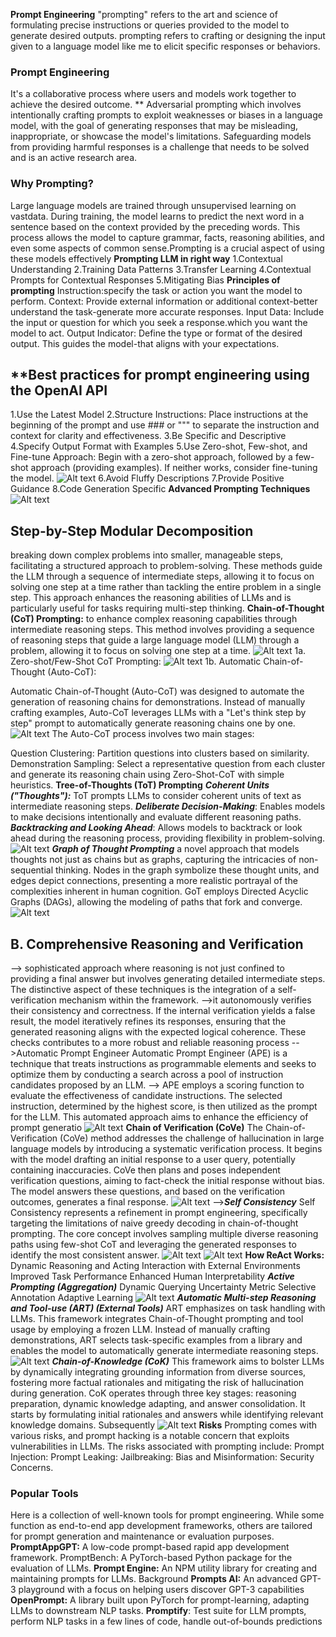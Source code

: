 **Prompt Engineering**
"prompting" refers to the art and science of formulating precise instructions or queries provided to the model to generate desired outputs.
prompting refers to crafting or designing the input given to a language model like me to elicit specific responses or behaviors. 
### **Prompt Engineering**
 It's a collaborative process where users and models work together to achieve the desired outcome.
 ** Adversarial prompting which involves intentionally crafting prompts to exploit weaknesses or biases in a language model, with the goal of generating responses that may be misleading, inappropriate, or showcase the model's limitations. Safeguarding models from providing harmful responses is a challenge that needs to be solved and is an active research area.
### Why Prompting?
Large language models are trained through unsupervised learning on vastdata. During training, the model learns to predict the next word in a sentence based on the context provided by the preceding words. This process allows the model to capture grammar, facts, reasoning abilities, and even some aspects of common sense.Prompting is a crucial aspect of using these models effectively
**Prompting LLM in right way**
1.Contextual Understanding
2.Training Data Patterns
3.Transfer Learning
4.Contextual Prompts for Contextual Responses
5.Mitigating Bias
**Principles of prompting**
Instruction:specify the task or action you want the model to perform. 
Context: Provide external information or additional context-better understand the task-generate more accurate responses. 
Input Data: Include the input or question for which you seek a response.which you want the model to act.
Output Indicator: Define the type or format of the desired output. This guides the model-that aligns with your expectations.
## **Best practices for prompt engineering using the OpenAI API
1.Use the Latest Model 
2.Structure Instructions: Place instructions at the beginning of the prompt and use ### or """ to separate the instruction and context for clarity and effectiveness.
3.Be Specific and Descriptive
4.Specify Output Format with Examples
5.Use Zero-shot, Few-shot, and Fine-tune Approach: Begin with a zero-shot approach, followed by a few-shot approach (providing examples). If neither works, consider fine-tuning the model.
![Alt text](assets/prompt.png)
6.Avoid Fluffy Descriptions
7.Provide Positive Guidance
8.Code Generation Specific
 **Advanced Prompting Techniques**
![Alt text](assets/prompting_11.png)
 ## **Step-by-Step Modular Decomposition**
 breaking down complex problems into smaller, manageable steps, facilitating a structured approach to problem-solving. These methods guide the LLM through a sequence of intermediate steps, allowing it to focus on solving one step at a time rather than tackling the entire problem in a single step. This approach enhances the reasoning abilities of LLMs and is particularly useful for tasks requiring multi-step thinking.
 **Chain-of-Thought (CoT) Prompting:**
  to enhance complex reasoning capabilities through intermediate reasoning steps. This method involves providing a sequence of reasoning steps that guide a large language model (LLM) through a problem, allowing it to focus on solving one step at a time.
  ![Alt text](assets/prompting_1.png)
  1a. Zero-shot/Few-Shot CoT Prompting:
  ![Alt text](assets/prompting_2.png)
  1b. Automatic Chain-of-Thought (Auto-CoT):

Automatic Chain-of-Thought (Auto-CoT) was designed to automate the generation of reasoning chains for demonstrations. Instead of manually crafting examples, Auto-CoT leverages LLMs with a "Let's think step by step" prompt to automatically generate reasoning chains one by one.
![Alt text](assets/prompting_2.png)
The Auto-CoT process involves two main stages:

Question Clustering: Partition questions into clusters based on similarity.
Demonstration Sampling: Select a representative question from each cluster and generate its reasoning chain using Zero-Shot-CoT with simple heuristics.
**Tree-of-Thoughts (ToT) Prompting**
***Coherent Units ("Thoughts"):*** ToT prompts LLMs to consider coherent units of text as intermediate reasoning steps.
***Deliberate Decision-Making***: Enables models to make decisions intentionally and evaluate different reasoning paths.
***Backtracking and Looking Ahead***: Allows models to backtrack or look ahead during the reasoning process, providing flexibility in problem-solving.
![Alt text](assets/prompting_4.png)
***Graph of Thought Prompting***
a novel approach that models thoughts not just as chains but as graphs, capturing the intricacies of non-sequential thinking.
Nodes in the graph symbolize these thought units, and edges depict connections, presenting a more realistic portrayal of the complexities inherent in human cognition. GoT employs Directed Acyclic Graphs (DAGs), allowing the modeling of paths that fork and converge.
![Alt text](assets/prompting_5.png)
## **B. Comprehensive Reasoning and Verification**
--> sophisticated approach where reasoning is not just confined to providing a final answer but involves generating detailed intermediate steps. The distinctive aspect of these techniques is the integration of a self-verification mechanism within the framework.
-->it autonomously verifies their consistency and correctness. If the internal verification yields a false result, the model iteratively refines its responses, ensuring that the generated reasoning aligns with the expected logical coherence. These checks contributes to a more robust and reliable reasoning process
-->Automatic Prompt Engineer
Automatic Prompt Engineer (APE) is a technique that treats instructions as programmable elements and seeks to optimize them by conducting a search across a pool of instruction candidates proposed by an LLM. 
--> APE employs a scoring function to evaluate the effectiveness of candidate instructions. The selected instruction, determined by the highest score, is then utilized as the prompt for the LLM. This automated approach aims to enhance the efficiency of prompt generatio
![Alt text](assets/prompting_6.png)
**Chain of Verification (CoVe)**
The Chain-of-Verification (CoVe) method addresses the challenge of hallucination in large language models by introducing a systematic verification process. It begins with the model drafting an initial response to a user query, potentially containing inaccuracies. CoVe then plans and poses independent verification questions, aiming to fact-check the initial response without bias. The model answers these questions, and based on the verification outcomes, generates a final response.
![Alt text](assets/prompting_7.png)
-->***Self Consistency***
Self Consistency represents a refinement in prompt engineering, specifically targeting the limitations of naive greedy decoding in chain-of-thought prompting. The core concept involves sampling multiple diverse reasoning paths using few-shot CoT and leveraging the generated responses to identify the most consistent answer.
 ![Alt text](assets/Screenshot_2024-01-14_at_3.50.46_PM.png)
 ![Alt text](assets/Screenshot_2024-01-14_at_3.53.32_PM.png)
**How ReAct Works:**
Dynamic Reasoning and Acting
Interaction with External Environments
Improved Task Performance
Enhanced Human Interpretability
***Active Prompting (Aggregation)***
Dynamic Querying
Uncertainty Metric
Selective Annotation
Adaptive Learning
![Alt text](assets/prompting_8.png)
***Automatic Multi-step Reasoning and Tool-use (ART) (External Tools)***
ART emphasizes on task handling with LLMs. This framework integrates Chain-of-Thought prompting and tool usage by employing a frozen LLM. Instead of manually crafting demonstrations, ART selects task-specific examples from a library and enables the model to automatically generate intermediate reasoning steps.
![Alt text](assets/prompting_9.png)
***Chain-of-Knowledge (CoK)***
This framework aims to bolster LLMs by dynamically integrating grounding information from diverse sources, fostering more factual rationales and mitigating the risk of hallucination during generation. CoK operates through three key stages: reasoning preparation, dynamic knowledge adapting, and answer consolidation. It starts by formulating initial rationales and answers while identifying relevant knowledge domains. Subsequently
![Alt text](assets/prompting_10.png)
**Risks**
Prompting comes with various risks, and prompt hacking is a notable concern that exploits vulnerabilities in LLMs. The risks associated with prompting include:
Prompt Injection:
Prompt Leaking:
Jailbreaking:
Bias and Misinformation:
Security Concerns.

### Popular Tools
Here is a collection of well-known tools for prompt engineering. While some function as end-to-end app development frameworks, others are tailored for prompt generation and maintenance or evaluation purposes. 
**PromptAppGPT:**
 A low-code prompt-based rapid app development framework.
PromptBench:
A PyTorch-based Python package for the evaluation of LLMs.
**Prompt Engine:**
An NPM utility library for creating and maintaining prompts for LLMs.
Background
**Prompts AI:**
An advanced GPT-3 playground with a focus on helping users discover GPT-3 capabilities 
**OpenPrompt:**
 A library built upon PyTorch for prompt-learning, adapting LLMs to downstream NLP tasks.
**Promptify**:
Test suite for LLM prompts, perform NLP tasks in a few lines of code, handle out-of-bounds predictions